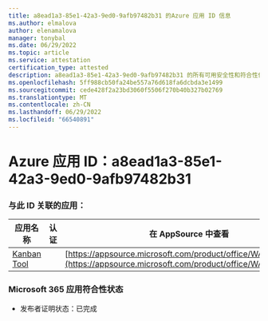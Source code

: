 ```yaml
---
title: a8ead1a3-85e1-42a3-9ed0-9afb97482b31 的Azure 应用 ID 信息
ms.author: elmalova
author: elenamalova
manager: tonybal
ms.date: 06/29/2022
ms.topic: article
ms.service: attestation
certification_type: attested
description: a8ead1a3-85e1-42a3-9ed0-9afb97482b31 的所有可用安全性和符合性信息信息。
ms.openlocfilehash: 5ff988cb50fa24be557a76d618fa6dcbda3e1499
ms.sourcegitcommit: cede428f2a23bd3060f5506f270b40b327b02769
ms.translationtype: MT
ms.contentlocale: zh-CN
ms.lasthandoff: 06/29/2022
ms.locfileid: "66540891"
---
```

# <a name="azure-app-id-a8ead1a3-85e1-42a3-9ed0-9afb97482b31"></a>Azure 应用 ID：a8ead1a3-85e1-42a3-9ed0-9afb97482b31


### <a name="apps-associated-with-this-id"></a>与此 ID 关联的应用：
| **应用名称** | **认证** | **在 AppSource 中查看** |
|--------------|---------------|-----------------------|
| [Kanban Tool](../forward/WA200002121.md) |  | [https://appsource.microsoft.com/product/office/WA200002121](https://appsource.microsoft.com/product/office/WA200002121) |

### <a name="microsoft-365-app-compliance-status"></a>Microsoft 365 应用符合性状态
- 发布者证明状态：已完成
